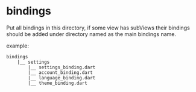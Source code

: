 # bindings

Put all bindings in this directory,
if some view has subViews their bindings should be added under directory named as the main bindings name.

example:
```
bindings
    |__ settings
        |__ settings_binding.dart
        |__ account_binding.dart
        |__ language_binding.dart
        |__ theme_binding.dart
```